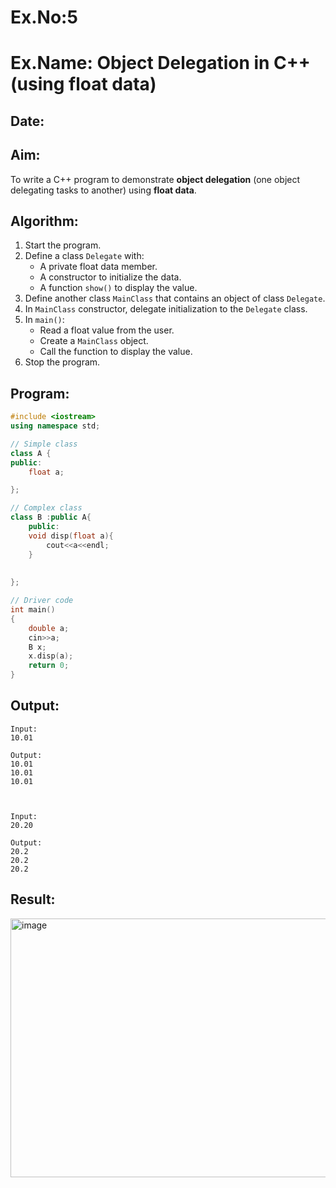# Ex.No:5  
# Ex.Name: Object Delegation in C++ (using float data)  

## Date:  

## Aim:  
To write a C++ program to demonstrate **object delegation** (one object delegating tasks to another) using **float data**.  

## Algorithm:  
1. Start the program.  
2. Define a class `Delegate` with:  
   - A private float data member.  
   - A constructor to initialize the data.  
   - A function `show()` to display the value.  
3. Define another class `MainClass` that contains an object of class `Delegate`.  
4. In `MainClass` constructor, delegate initialization to the `Delegate` class.  
5. In `main()`:  
   - Read a float value from the user.  
   - Create a `MainClass` object.  
   - Call the function to display the value.  
6. Stop the program.  

## Program:
```cpp
#include <iostream>
using namespace std;

// Simple class
class A {
public:
	float a;

};

// Complex class
class B :public A{
    public:
    void disp(float a){
        cout<<a<<endl;
    }
	
	
};

// Driver code
int main()
{
	double a;
	cin>>a;
	B x;
	x.disp(a);
	return 0;
}

```
## Output:
```
Input:
10.01

Output:
10.01
10.01
10.01



Input:
20.20

Output:
20.2
20.2
20.2
```
## Result:
<img width="884" height="414" alt="image" src="https://github.com/user-attachments/assets/09f0e688-5b34-47fb-b937-7000403c43e5" />


